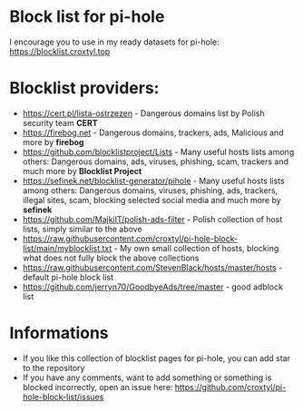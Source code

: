 # Block list for pi-hole
I encourage you to use in my ready datasets for pi-hole: https://blocklist.croxtyl.top

# Blocklist providers:
* https://cert.pl/lista-ostrzezen - Dangerous domains list by Polish security team **CERT**
* https://firebog.net - Dangerous domains, trackers, ads, Malicious and more by **firebog**
* https://github.com/blocklistproject/Lists - Many useful hosts lists among others: Dangerous domains, ads, viruses, phishing, scam, trackers and much more by **Blocklist Project**
* https://sefinek.net/blocklist-generator/pihole - Many useful hosts lists among others: Dangerous domains, viruses, phishing, ads, trackers, illegal sites, scam, blocking selected social media and much more by **sefinek**
* https://github.com/MajkiIT/polish-ads-filter - Polish collection of host lists, simply similar to the above
* https://raw.githubusercontent.com/croxtyl/pi-hole-block-list/main/myblocklist.txt - My own small collection of hosts, blocking what does not fully block the above collections
* https://raw.githubusercontent.com/StevenBlack/hosts/master/hosts - default pi-hole block list
* https://github.com/jerryn70/GoodbyeAds/tree/master - good adblock list

# Informations
* If you like this collection of blocklist pages for pi-hole, you can add star to the repository
* If you have any comments, want to add something or something is blocked incorrectly, open an issue here: https://github.com/croxtyl/pi-hole-block-list/issues
